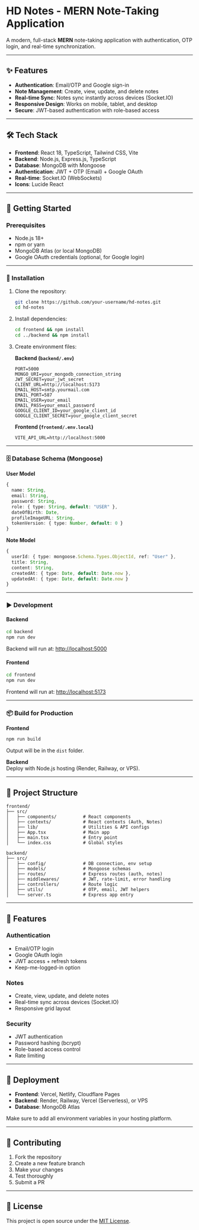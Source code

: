 # HD Notes - MERN Note-Taking Application

A modern, full-stack **MERN** note-taking application with authentication, OTP login, and real-time synchronization.  

---

## ✨ Features  

- **Authentication**: Email/OTP and Google sign-in  
- **Note Management**: Create, view, update, and delete notes  
- **Real-time Sync**: Notes sync instantly across devices (Socket.IO)  
- **Responsive Design**: Works on mobile, tablet, and desktop  
- **Secure**: JWT-based authentication with role-based access  

---

## 🛠 Tech Stack  

- **Frontend**: React 18, TypeScript, Tailwind CSS, Vite  
- **Backend**: Node.js, Express.js, TypeScript  
- **Database**: MongoDB with Mongoose  
- **Authentication**: JWT + OTP (Email) + Google OAuth  
- **Real-time**: Socket.IO (WebSockets)  
- **Icons**: Lucide React  

---

## 🚀 Getting Started  

### Prerequisites  

- Node.js 18+  
- npm or yarn  
- MongoDB Atlas (or local MongoDB)  
- Google OAuth credentials (optional, for Google login)  

---

### 🔧 Installation  

1. Clone the repository:  
   ```bash
   git clone https://github.com/your-username/hd-notes.git
   cd hd-notes
   ```

2. Install dependencies:  
   ```bash
   cd frontend && npm install
   cd ../backend && npm install
   ```

3. Create environment files:  

   **Backend (`backend/.env`)**  
   ```env
   PORT=5000
   MONGO_URI=your_mongodb_connection_string
   JWT_SECRET=your_jwt_secret
   CLIENT_URL=http://localhost:5173
   EMAIL_HOST=smtp.yourmail.com
   EMAIL_PORT=587
   EMAIL_USER=your_email
   EMAIL_PASS=your_email_password
   GOOGLE_CLIENT_ID=your_google_client_id
   GOOGLE_CLIENT_SECRET=your_google_client_secret
   ```

   **Frontend (`frontend/.env.local`)**  
   ```env
   VITE_API_URL=http://localhost:5000
   ```

---

### 🗄 Database Schema (Mongoose)  

**User Model**  
```ts
{
  name: String,
  email: String,
  password: String,
  role: { type: String, default: "USER" },
  dateOfBirth: Date,
  profileImageURL: String,
  tokenVersion: { type: Number, default: 0 }
}
```

**Note Model**  
```ts
{
  userId: { type: mongoose.Schema.Types.ObjectId, ref: "User" },
  title: String,
  content: String,
  createdAt: { type: Date, default: Date.now },
  updatedAt: { type: Date, default: Date.now }
}
```

---

### ▶ Development  

#### Backend  
```bash
cd backend
npm run dev
```

Backend will run at: [http://localhost:5000](http://localhost:5000)  

#### Frontend  
```bash
cd frontend
npm run dev
```

Frontend will run at: [http://localhost:5173](http://localhost:5173)  

---

### 📦 Build for Production  

**Frontend**  
```bash
npm run build
```
Output will be in the `dist` folder.  

**Backend**  
Deploy with Node.js hosting (Render, Railway, or VPS).  

---

## 📂 Project Structure  

```
frontend/
├── src/
│   ├── components/          # React components
│   ├── contexts/            # React contexts (Auth, Notes)
│   ├── lib/                 # Utilities & API configs
│   ├── App.tsx              # Main app
│   ├── main.tsx             # Entry point
│   └── index.css            # Global styles

backend/
├── src/
│   ├── config/              # DB connection, env setup
│   ├── models/              # Mongoose schemas
│   ├── routes/              # Express routes (auth, notes)
│   ├── middlewares/         # JWT, rate-limit, error handling
│   ├── controllers/         # Route logic
│   ├── utils/               # OTP, email, JWT helpers
│   └── server.ts            # Express app entry
```

---

## 🔐 Features  

### Authentication  
- Email/OTP login  
- Google OAuth login  
- JWT access + refresh tokens  
- Keep-me-logged-in option  

### Notes  
- Create, view, update, and delete notes  
- Real-time sync across devices (Socket.IO)  
- Responsive grid layout  

### Security  
- JWT authentication  
- Password hashing (bcrypt)  
- Role-based access control  
- Rate limiting  

---

## 🚀 Deployment  

- **Frontend**: Vercel, Netlify, Cloudflare Pages  
- **Backend**: Render, Railway, Vercel (Serverless), or VPS  
- **Database**: MongoDB Atlas  

Make sure to add all environment variables in your hosting platform.  

---

## 🤝 Contributing  

1. Fork the repository  
2. Create a new feature branch  
3. Make your changes  
4. Test thoroughly  
5. Submit a PR  

---

## 📜 License  

This project is open source under the [MIT License](LICENSE).  
